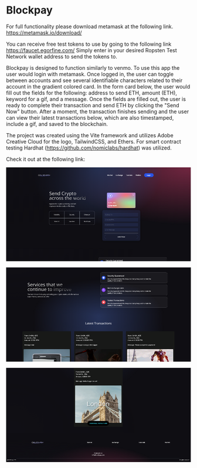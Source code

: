 # Blockpay

For full functionality please download metamask at the following link. https://metamask.io/download/

You can receive free test tokens to use by going to the following link https://faucet.egorfine.com/ Simply enter in your desired Ropsten Test Network wallet address to send the tokens to.

Blockpay is designed to function similarly to venmo. To use this app the user would login with metamask.
Once logged in, the user can toggle between accounts and see several identifiable characters related to their account in the gradient colored card.
In the form card below, the user would fill out the fields for the following: address to send ETH, amount (ETH), keyword for a gif, and a message.
Once the fields are filled out, the user is ready to complete their transaction and send ETH by clicking the "Send Now" button.
After a moment, the transaction finishes sending and the user can view their latest transactions below, which are also timestamped, include a gif, and saved to the blockchain.

The project was created using the Vite framework and utilizes Adobe Creative Cloud for the logo, TailwindCSS, and Ethers.
For smart contract testing Hardhat (https://github.com/nomiclabs/hardhat) was utilized.

Check it out at the following link: 

![](demo1.png)

![](demo2.png)

![](demo3.png)